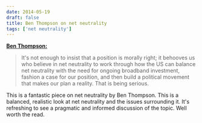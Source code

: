 ```yaml
---
date: 2014-05-19
draft: false
title: Ben Thompson on net neutrality
tags: ['net neutrality']
---
```


**[Ben Thompson:](http://stratechery.com/2014/net-neutrality-wake-call)**

> It's not enough to insist that a position is morally right; it behooves us who believe in net neutrality to work through how the US can balance net neutrality with the need for ongoing broadband investment, fashion a case for our position, and then build a political movement that makes our plan a reality. That is being serious.<!-- excerpt -->

This is a fantastic piece on net neutrality by Ben Thompson. This is a balanced, realistic look at net neutrality and the issues surrounding it. It's refreshing to see a pragmatic and informed discussion of the topic. Well worth the read.
